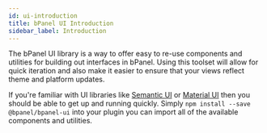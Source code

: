 ```yaml
---
id: ui-introduction
title: bPanel UI Introduction
sidebar_label: Introduction
---
```


The bPanel UI library is a way to offer easy to re-use
components and utilities for building out interfaces in bPanel.
Using this toolset will allow for quick iteration and also
make it easier to ensure that your views reflect theme and platform updates.

If you're familiar with UI libraries like [Semantic UI](http://semantic-ui.com)
or [Material UI](http://www.material-ui.com/#/) then you should be able to get up
and running quickly. Simply `npm install --save @bpanel/bpanel-ui` into your plugin
you can import all of the available components and utilities.
